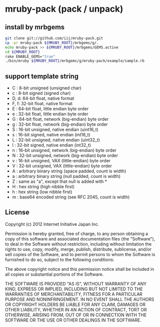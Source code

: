 mruby-pack (pack / unpack)
=========

## install by mrbgems
```bash
git clone git://github.com/iij/mruby-pack.git
cp -pr mruby-pack ${MRUBY_ROOT}/mrbgems/g/.
echo mruby-pack >> ${MRUBY_ROOT}/mrbgems/GEMS.active
cd ${MRUBY_ROOT}
rake ENABLE_GEMS="true"
./bin/mruby ${MRUBY_ROOT}/mrbgems/g/mruby-pack/example/sample.rb
```

## support template string
 - C : 8-bit unsigned (unsigned char)
 - c : 8-bit signed (signed char)
 - D, d: 64-bit float, native format
 - F, f: 32-bit float, native format
 - E : 64-bit float, little endian byte order
 - e : 32-bit float, little endian byte order
 - G : 64-bit float, network (big-endian) byte order
 - g : 32-bit float, network (big-endian) byte order
 - S : 16-bit unsigned, native endian (uint16_t)
 - s : 16-bit signed, native endian (int16_t)
 - L : 32-bit unsigned, native endian (uint32_t)
 - l : 32-bit signed, native endian (int32_t)
 - n : 16-bit unsigned, network (big-endian) byte order
 - N : 32-bit unsigned, network (big-endian) byte order
 - v : 16-bit unsigned, VAX (little-endian) byte order
 - V : 32-bit unsigned, VAX (little-endian) byte order
 - A : arbitrary binary string (space padded, count is width)
 - a : arbitrary binary string (null padded, count is width)
 - Z : same as "a", except that null is added with *
 - H : hex string (high nibble first)
 - h : hex string (low nibble first)
 - m : base64 encoded string (see RFC 2045, count is width)


## License

Copyright (c) 2012 Internet Initiative Japan Inc.

Permission is hereby granted, free of charge, to any person obtaining a 
copy of this software and associated documentation files (the "Software"), 
to deal in the Software without restriction, including without limitation 
the rights to use, copy, modify, merge, publish, distribute, sublicense, 
and/or sell copies of the Software, and to permit persons to whom the 
Software is furnished to do so, subject to the following conditions:

The above copyright notice and this permission notice shall be included in 
all copies or substantial portions of the Software.

THE SOFTWARE IS PROVIDED "AS IS", WITHOUT WARRANTY OF ANY KIND, EXPRESS OR 
IMPLIED, INCLUDING BUT NOT LIMITED TO THE WARRANTIES OF MERCHANTABILITY, 
FITNESS FOR A PARTICULAR PURPOSE AND NONINFRINGEMENT. IN NO EVENT SHALL THE 
AUTHORS OR COPYRIGHT HOLDERS BE LIABLE FOR ANY CLAIM, DAMAGES OR OTHER 
LIABILITY, WHETHER IN AN ACTION OF CONTRACT, TORT OR OTHERWISE, ARISING 
FROM, OUT OF OR IN CONNECTION WITH THE SOFTWARE OR THE USE OR OTHER 
DEALINGS IN THE SOFTWARE.

